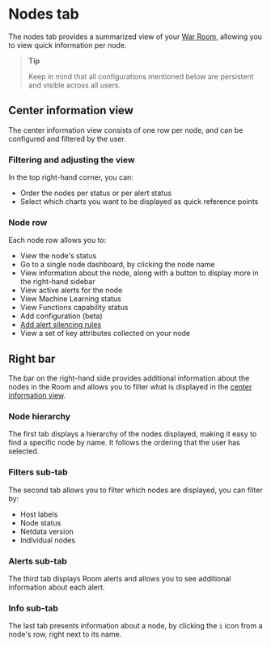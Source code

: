 # Nodes tab

The nodes tab provides a summarized view of your [War Room](/docs/netdata-cloud/organize-your-infrastructure-invite-your-team.md#netdata-cloud-war-rooms), allowing you to view quick information per node.

> **Tip**  
>
> Keep in mind that all configurations mentioned below are persistent and visible across all users.

## Center information view

The center information view consists of one row per node, and can be configured and filtered by the user.

### Filtering and adjusting the view

In the top right-hand corner, you can:

- Order the nodes per status or per alert status
- Select which charts you want to be displayed as quick reference points

### Node row

Each node row allows you to:

- View the node's status
- Go to a single node dashboard, by clicking the node name
- View information about the node, along with a button to display more in the right-hand sidebar
- View active alerts for the node
- View Machine Learning status
- View Functions capability status
- Add configuration (beta)
- [Add alert silencing rules](/docs/alerts-and-notifications/notifications/centralized-cloud-notifications/manage-alert-notification-silencing-rules.md)
- View a set of key attributes collected on your node

## Right bar

The bar on the right-hand side provides additional information about the nodes in the Room and allows you to filter what is displayed in the [center information view](#center-information-view).

### Node hierarchy

The first tab displays a hierarchy of the nodes displayed, making it easy to find a specific node by name. It follows the ordering that the user has selected.

### Filters sub-tab

The second tab allows you to filter which nodes are displayed, you can filter by:

- Host labels
- Node status
- Netdata version
- Individual nodes

### Alerts sub-tab

The third tab displays Room alerts and allows you to see additional information about each alert.

### Info sub-tab

The last tab presents information about a node, by clicking the `i` icon from a node's row, right next to its name.
